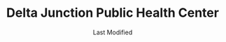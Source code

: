 ---
layout: location-page
date: Last Modified
description: "Local COVID-19 testing is available at Delta Junction Public Health Center in Delta Junction, Alaska, USA."
permalink: "locations/alaska/delta-junction/delta-junction-public-health-center/"
tags:
  - locations
  - alaska
title: Delta Junction Public Health Center
uniqueName: delta-junction-public-health-center
state: Alaska
stateAbbr: AK
hood: "Delta Junction"
address: "Milepost 1420.5 Alaska Highway, second floor room 210"
city: "Delta Junction"
zip: "99737"
zipsNearby: "99731 99737 99776 99780" 
mapUrl: "http://maps.apple.com/?q=Delta+Junction+Public+Health+Center&address=Milepost+14205+Alaska+Highway+second+floor+room+210,Delta+Junction,Alaska,99737"
locationType: Walk-up
phone: "907-895-4292"
website: "undefined"
onlineBooking: undefined
closed: undefined
closedUpdate: May 23rd, 2020
notes: "Free."
days: Weekdays
hours: 8AM-Noon
altDays: Weekdays
altHours: 1PM-4:30PM
ctaMessage: Call 907-895-4292
ctaUrl: "tel:907-895-4292"
---